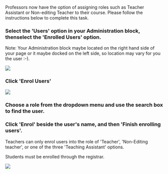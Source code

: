 Professors now have the option of assigning roles such as Teacher Assistant or Non-editing Teacher to their course. Please follow the instructions below to complete this task.  


### Select the 'Users' option in your Administration block, thenselect the 'Enrolled Users' option.

Note: Your Administration block maybe located on the right hand side of your page or it maybe docked on the left side, so location may vary for you the user :-\).

![](http://media.screensteps.me/e-support/vrtrrc/first--you-ll-want-to-open-your-course-.png?1504912125)

  


### Click 'Enrol Users'

![](http://media.screensteps.me/e-support/vrtrrc/now--your-window-should-open-to-a-page-with-a-list-of-the-students-and-persons-enrolled-in-your-cour.png?1504912125)

### Choose a role from the dropdown menu and use the search box to find the user.

### Click 'Enrol' beside the user's name, and then 'Finish enrolling users'.

Teachers can only enrol users into the role of 'Teacher', 'Non-Editing teacher', or one of the three 'Teaching Assistant' options.

Students must be enrolled through the registrar.

![](http://media.screensteps.me/e-support/vrtrrc/okay-back-to-assigning-roles--option-1--if-you-have-to-add-the-user-to-your-course--.png?1504912126)

  


  


